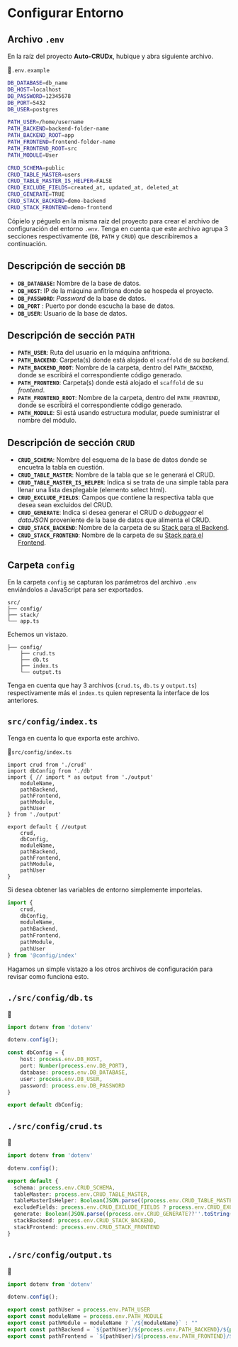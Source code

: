 # Configurar Entorno

## Archivo `.env`

En la raíz del proyecto **Auto-CRUDx**, hubique y abra siguiente archivo.

📃`.env.example`
```sh
DB_DATABASE=db_name
DB_HOST=localhost
DB_PASSWORD=12345678
DB_PORT=5432
DB_USER=postgres

PATH_USER=/home/username
PATH_BACKEND=backend-folder-name
PATH_BACKEND_ROOT=app
PATH_FRONTEND=frontend-folder-name
PATH_FRONTEND_ROOT=src
PATH_MODULE=User

CRUD_SCHEMA=public
CRUD_TABLE_MASTER=users
CRUD_TABLE_MASTER_IS_HELPER=FALSE
CRUD_EXCLUDE_FIELDS=created_at, updated_at, deleted_at
CRUD_GENERATE=TRUE
CRUD_STACK_BACKEND=demo-backend
CRUD_STACK_FRONTEND=demo-frontend
```

Cópielo y péguelo en la misma raiz del proyecto para crear el archivo de configuración del entorno `.env`. Tenga en cuenta que este archivo agrupa 3 secciones respectivamente (`DB`, `PATH` y `CRUD`) que describiremos a continuación.

## Descripción de sección `DB`

- **`DB_DATABASE`:** Nombre de la base de datos.
- **`DB_HOST`**: IP de la máquina anfitriona donde se hospeda el proyecto.
- **`DB_PASSWORD`**: _Password_ de la base de datos.
- **`DB_PORT`** : Puerto por donde escucha la base de datos.
- **`DB_USER`**: Usuario de la base de datos.

## Descripción de sección `PATH`

- **`PATH_USER`**: Ruta del usuario en la máquina anfitriona.
- **`PATH_BACKEND`**: Carpeta(s) donde está alojado el `scaffold` de su _backend_.
- **`PATH_BACKEND_ROOT`**: Nombre de la carpeta, dentro del `PATH_BACKEND`, donde se escribirá el correspondiente código generado.
- **`PATH_FRONTEND`**: Carpeta(s) donde está alojado el `scaffold` de su _frontend_.
- **`PATH_FRONTEND_ROOT`**: Nombre de la carpeta, dentro del `PATH_FRONTEND`, donde se escribirá el correspondiente código generado.
- **`PATH_MODULE`**: Si está usando estructura modular, puede suministrar el nombre del módulo.

## Descripción de sección `CRUD`

- **`CRUD_SCHEMA`**: Nombre del esquema de la base de datos donde se encuetra la tabla en cuestión.
- **`CRUD_TABLE_MASTER`**: Nombre de la tabla que se le generará el CRUD.
- **`CRUD_TABLE_MASTER_IS_HELPER`**: Indica si se trata de una simple tabla para llenar una lista desplegable (elemento select html). 
- **`CRUD_EXCLUDE_FIELDS`**: Campos que contiene la respectiva tabla que desea sean excluidos del CRUD.
- **`CRUD_GENERATE`**: Indica si desea generar el CRUD o _debuggear_ el _dataJSON_ proveniente de la base de datos que alimenta el CRUD.
- **`CRUD_STACK_BACKEND`**: Nombre de la carpeta de su [Stack para el Backend](./stack-folder/intro.html#stack-my-backend).
- **`CRUD_STACK_FRONTEND`**: Nombre de la carpeta de su [Stack para el Frontend](/stack-folder/intro.html#stack-my-frontend).


## Carpeta `config`

En la carpeta `config` se capturan los parámetros del archivo `.env` enviándolos a JavaScript para ser exportados. 

```txt{2}
src/
├── config/
├── stack/
└── app.ts
```

Echemos un vistazo.

```txt{4}
├── config/
    ├── crud.ts
    ├── db.ts
    ├── index.ts
    └── output.ts
```
Tenga en cuenta que hay 3 archivos (`crud.ts`, `db.ts` y `output.ts`) respectivamente más el `index.ts` quien representa la interface de los anteriores.

## `src/config/index.ts`

Tenga en cuenta lo que exporta este archivo.

📃`src/config/index.ts`
```ts{12,13,14,15,16,17,18,19,20}
import crud from './crud'
import dbConfig from './db'
import { // import * as output from './output'
    moduleName,
    pathBackend,
    pathFrontend, 
    pathModule, 
    pathUser
} from './output'

export default { //output
    crud,
    dbConfig,    
    moduleName,
    pathBackend,
    pathFrontend, 
    pathModule, 
    pathUser
}
```

Si desea obtener las variables de entorno simplemente importelas.

```ts
import {
    crud,
    dbConfig,    
    moduleName,
    pathBackend,
    pathFrontend, 
    pathModule, 
    pathUser
} from '@config/index'
```

Hagamos un simple vistazo a los otros archivos de configuración para revisar como funciona esto.

## `./src/config/db.ts`

📃
```ts
import dotenv from 'dotenv'

dotenv.config();

const dbConfig = {    
    host: process.env.DB_HOST,
    port: Number(process.env.DB_PORT),
    database: process.env.DB_DATABASE,
    user: process.env.DB_USER,
    password: process.env.DB_PASSWORD    
}

export default dbConfig;
```

## `./src/config/crud.ts`
📃
```ts
import dotenv from 'dotenv'

dotenv.config();

export default {  
  schema: process.env.CRUD_SCHEMA,
  tableMaster: process.env.CRUD_TABLE_MASTER,
  tableMasterIsHelper: Boolean(JSON.parse((process.env.CRUD_TABLE_MASTER_IS_HELPER??''.toString()).toLowerCase())),
  excludeFields: process.env.CRUD_EXCLUDE_FIELDS ? process.env.CRUD_EXCLUDE_FIELDS.split(", ") : [],
  generate: Boolean(JSON.parse((process.env.CRUD_GENERATE??''.toString()).toLowerCase())),
  stackBackend: process.env.CRUD_STACK_BACKEND,
  stackFrontend: process.env.CRUD_STACK_FRONTEND
}
```

## `./src/config/output.ts`

📃
```ts
import dotenv from 'dotenv'

dotenv.config();

export const pathUser = process.env.PATH_USER
export const moduleName = process.env.PATH_MODULE
export const pathModule = moduleName ? `/${moduleName}` : ""
export const pathBackend = `${pathUser}/${process.env.PATH_BACKEND}/${process.env.PATH_BACKEND_ROOT}${pathModule}`
export const pathFrontend = `${pathUser}/${process.env.PATH_FRONTEND}/${process.env.PATH_FRONTEND_ROOT}${pathModule}`
```
